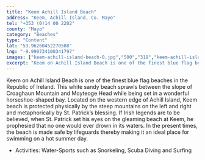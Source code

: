 ```yaml
---
title: "Keem Achill Island Beach"
address: "Keem, Achill Island, Co. Mayo"
tel: "+353 (0)14 00 2202"
county: "Mayo"
category: "Beaches"
type: "Content"
lat: "53.96260452270508"
lng: "-9.990734100341797"
images: ["keem-achill-island-beach-0.jpg","500","319","keem-achill-island-beach-2.jpg","500","375","keem-achill-island-beach-3.jpg","500","334","keem-achill-island-beach-4.jpg","500","498"]
excerpt: "Keem on Achill Island Beach is one of the finest blue flag beaches in the Republic  of Ireland. This white sandy beach sprawls between the slope of Cr..."
---
```

<p>Keem on Achill Island Beach is one of the finest blue flag beaches in the Republic  of Ireland. This white sandy beach sprawls between the slope of Croaghaun  Mountain and Moyteoge Head while being set in a wonderful horseshoe-shaped bay.  Located on the western edge of Achill Island, Keem beach is protected  physically by the steep mountains on the left and right and metaphorically by  St. Patrick’s blessing. If Irish legends are to be believed, when St. Patrick  set his eyes on the gleaming beach at Keem, he prophesied that no one would  ever drown in its waters. In the present times, the beach is made safe by  lifeguards thereby making it an ideal place for swimming on a hot summer  day.               </p>
<ul>
  <li>Activities: Water-Sports such as  Snorkeling, Scuba Diving and Surfing  </li>
</ul>